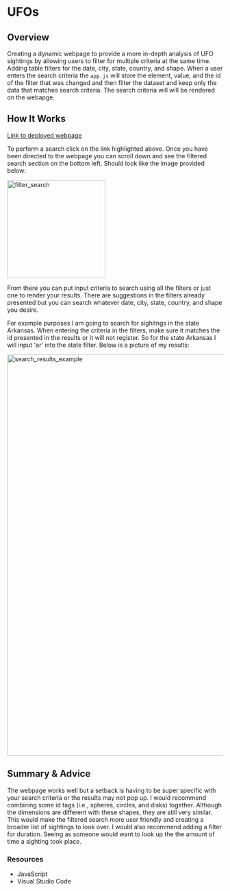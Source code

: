 # UFOs

## Overview
Creating a dynamic webpage to provide a more in-depth analysis of UFO sightings by allowing users to filter for multiple criteria at the same time. Adding table filters for the date, city, state, country, and shape. When a user enters the search criteria the `app.js` will store the element, value, and the id of the filter that was changed and then filter the dataset and keep only the data that matches search criteria. The search criteria will will be rendered on the webapge. 


## How It Works

[Link to deployed webpage](https://alorenz465446.github.io/UFOs/)

To perform a search click on the link highlighted above. Once you have been directed to the webpage you can scroll down and see the filtered search section on the bottom left. Should look like the image provided below:


<img width="229" alt="filter_search" src="https://user-images.githubusercontent.com/107652317/187988037-bb3999c9-6ccd-4be6-9bdf-8c9d6167db65.PNG">

From there you can put input criteria to search using all the filters or just one to render your results. There are suggestions in the filters already presented but you can search whatever date, city, state, country, and shape you desire. 

For example purposes I am going to search for sighitngs in the state Arkansas. When entering the criteria in the filters, make sure it matches the id presented in the results or it will not register. So for the state Arkansas I will input 'ar' into the state filter. Below is a picture of my results:


<img width="937" alt="search_results_example" src="https://user-images.githubusercontent.com/107652317/187992881-a231f03c-0259-4971-9775-8bef18246ead.PNG">


## Summary & Advice 

The webpage works well but a setback is having to be super specific with your search criteria or the results may not pop up. I would recommend combining some id tags (i.e., spheres, circles, and disks) together. Although the dimensions are different with these shapes, they are still very similar. This would make the filtered search more user friendly and creating a broader list of sightings to look over. I would also recommend adding a filter for duration. Seeing as someone would want to look up the the amount of time a sighting took place.


### Resources

 * JavaScript
 * Visual Studio Code
